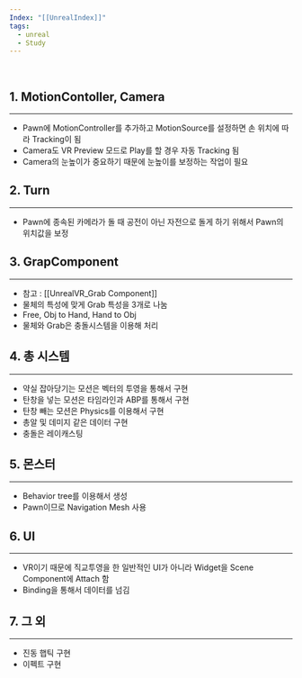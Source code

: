 ```yaml
---
Index: "[[UnrealIndex]]"
tags:
  - unreal
  - Study
---
```

   
## 1. MotionContoller, Camera
---
* Pawn에 MotionController를 추가하고 MotionSource를 설정하면 손 위치에 따라 Tracking이 됨
* Camera도 VR Preview 모드로 Play를 할 경우 자동 Tracking 됨
* Camera의 눈높이가 중요하기 때문에 눈높이를 보정하는 작업이 필요
   
## 2. Turn
---
* Pawn에 종속된 카메라가 돌 때 공전이 아닌 자전으로 돌게 하기 위해서 Pawn의 위치값을 보정
   
## 3. GrapComponent
---
* 참고 : [[UnrealVR_Grab Component]]
* 물체의 특성에 맞게 Grab 특성을 3개로 나눔
* Free, Obj to Hand, Hand to Obj
* 물체와 Grab은 충돌시스템을 이용해 처리
   
## 4. 총 시스템
---
* 약실 잡아당기는 모션은 벡터의 투영을 통해서 구현
* 탄창을 넣는 모션은 타임라인과 ABP를 통해서 구현
* 탄창 빼는 모션은 Physics를 이용해서 구현
* 총알 및 데미지 같은 데이터 구현
* 충돌은 레이캐스팅
   
## 5. 몬스터
---
* Behavior tree를 이용해서 생성
* Pawn이므로 Navigation Mesh 사용
   
## 6. UI
---
* VR이기 때문에 직교투영을 한 일반적인 UI가 아니라 Widget을 Scene Component에 Attach 함
* Binding을 통해서 데이터를 넘김
   
## 7. 그 외
---
* 진동 햅틱 구현
* 이펙트 구현





